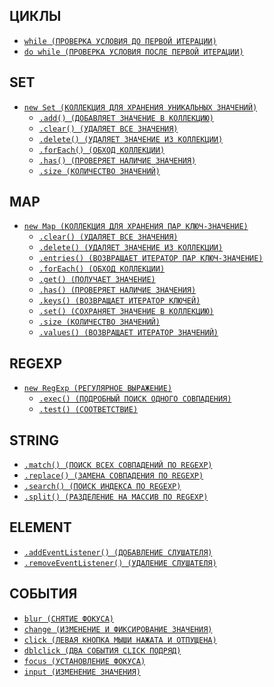 <style>
  * {
    user-select: none;
  }
</style>

## ЦИКЛЫ

- [`while (ПРОВЕРКА УСЛОВИЯ ДО ПЕРВОЙ ИТЕРАЦИИ)`](./JS/ЦИКЛЫ/while.md)
- [`do while (ПРОВЕРКА УСЛОВИЯ ПОСЛЕ ПЕРВОЙ ИТЕРАЦИИ)`](<./JS/ЦИКЛЫ/do while.md>)

## SET

- [`new Set (КОЛЛЕКЦИЯ ДЛЯ ХРАНЕНИЯ УНИКАЛЬНЫХ ЗНАЧЕНИЙ)`](<./JS/SET/new Set.md>)
  - [`.add() (ДОБАВЛЯЕТ ЗНАЧЕНИЕ В КОЛЛЕКЦИЮ)`](./JS/SET/add.md)
  - [`.clear() (УДАЛЯЕТ ВСЕ ЗНАЧЕНИЯ)`](./JS/SET/clear.md)
  - [`.delete() (УДАЛЯЕТ ЗНАЧЕНИЕ ИЗ КОЛЛЕКЦИИ)`](./JS/SET/delete.md)
  - [`.forEach() (ОБХОД КОЛЛЕКЦИИ)`](./JS/SET/forEach.md)
  - [`.has() (ПРОВЕРЯЕТ НАЛИЧИЕ ЗНАЧЕНИЯ)`](./JS/SET/has.md)
  - [`.size (КОЛИЧЕСТВО ЗНАЧЕНИЙ)`](./JS/SET/size.md)

## MAP

- [`new Map (КОЛЛЕКЦИЯ ДЛЯ ХРАНЕНИЯ ПАР КЛЮЧ-ЗНАЧЕНИЕ)`](<./JS/MAP/new Map.md>)
  - [`.clear() (УДАЛЯЕТ ВСЕ ЗНАЧЕНИЯ)`](./JS/MAP/clear.md)
  - [`.delete() (УДАЛЯЕТ ЗНАЧЕНИЕ ИЗ КОЛЛЕКЦИИ)`](./JS/MAP/delete.md)
  - [`.entries() (ВОЗВРАЩАЕТ ИТЕРАТОР ПАР КЛЮЧ-ЗНАЧЕНИЕ)`](./JS/MAP/entries.md)
  - [`.forEach() (ОБХОД КОЛЛЕКЦИИ)`](./JS/MAP/forEach.md)
  - [`.get() (ПОЛУЧАЕТ ЗНАЧЕНИЕ)`](./JS/MAP/get.md)
  - [`.has() (ПРОВЕРЯЕТ НАЛИЧИЕ ЗНАЧЕНИЯ)`](./JS/MAP/has.md)
  - [`.keys() (ВОЗВРАЩАЕТ ИТЕРАТОР КЛЮЧЕЙ)`](./JS/MAP/keys.md)
  - [`.set() (СОХРАНЯЕТ ЗНАЧЕНИЕ В КОЛЛЕКЦИЮ)`](./JS/MAP/set.md)
  - [`.size (КОЛИЧЕСТВО ЗНАЧЕНИЙ)`](./JS/MAP/size.md)
  - [`.values() (ВОЗВРАЩАЕТ ИТЕРАТОР ЗНАЧЕНИЙ)`](./JS/MAP/values.md)

## REGEXP

- [`new RegExp (РЕГУЛЯРНОЕ ВЫРАЖЕНИЕ)`](<./JS/REGEXP/new RegExp.md>)
  - [`.exec() (ПОДРОБНЫЙ ПОИСК ОДНОГО СОВПАДЕНИЯ)`](./JS/REGEXP/exec.md)
  - [`.test() (СООТВЕТСТВИЕ)`](./JS/REGEXP/test.md)

## STRING

- [`.match() (ПОИСК ВСЕХ СОВПАДЕНИЙ ПО REGEXP)`](./JS/STRING/match.md)
- [`.replace() (ЗАМЕНА СОВПАДЕНИЯ ПО REGEXP)`](./JS/STRING/replace.md)
- [`.search() (ПОИСК ИНДЕКСА ПО REGEXP)`](./JS/STRING/search.md)
- [`.split() (РАЗДЕЛЕНИЕ НА МАССИВ ПО REGEXP)`](./JS/STRING/split.md)

## ELEMENT

- [`.addEventListener() (ДОБАВЛЕНИЕ СЛУШАТЕЛЯ)`](./JS/ELEMENT/addEventListener.md)
- [`.removeEventListener() (УДАЛЕНИЕ СЛУШАТЕЛЯ)`](./JS/ELEMENT/removeEventListener.md)

## СОБЫТИЯ

- [`blur (СНЯТИЕ ФОКУСА)`](./JS/СОБЫТИЯ/blur.md)
- [`change (ИЗМЕНЕНИЕ И ФИКСИРОВАНИЕ ЗНАЧЕНИЯ)`](./JS/СОБЫТИЯ/change.md)
- [`click (ЛЕВАЯ КНОПКА МЫШИ НАЖАТА И ОТПУЩЕНА)`](./JS/СОБЫТИЯ/click.md)
- [`dblclick (ДВА СОБЫТИЯ CLICK ПОДРЯД)`](./JS/СОБЫТИЯ/dblclick.md)
- [`focus (УСТАНОВЛЕНИЕ ФОКУСА)`](./JS/СОБЫТИЯ/focus.md)
- [`input (ИЗМЕНЕНИЕ ЗНАЧЕНИЯ)`](./JS/СОБЫТИЯ/input.md)
